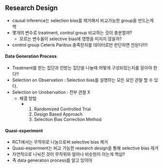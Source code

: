 ## Research Design
* causal inference는 selection bias를 제거해서 비교가능한 group을 만드는게 핵
* 몇개의 변수로 treatment, control group 비교하는 것이 충분할까?
  * 모르는 변수들이 selective bias에 영향을 미치지 않을까?
* control group Ceteris Paribus 충족한지를 데이터로만 판단하면 안된다!!!!

#### Data Generation Process
* Treatment를 받는 집단과 안받는 집단을 나눌때 어떻게 구성되었는지를 알아야 한다!!
* Selection on Observation : Selection bias를 설명하는 모든 요인 관찰 할 수 있다.
* Selection on Unobervation : 전부 관찰 X
  * 해결 방법
    * 1. Randomized Controlled Trial
      2. Design Based Approach
      3. Selection Bias Correction Method
     
#### Quasi-experiment
* RCT에서는 무작위로 나눔으로써 selective bias 제거
* Quasi-experiment는 비교 가능한 research design을 통해 selective bias 제거
* 자연적으로 나눠진 것이 무작위와 얼마나 비슷한지 아는게 핵심!!
 * 즉 data generation process를 알고 있어야 
